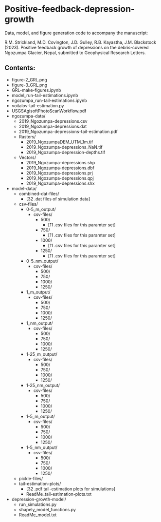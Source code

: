 # Positive-feedback-depression-growth
 Data, model, and figure generation code to accompany the manuscript:
 
 R.M. Strickland, M.D. Covington, J.D. Gulley, R.B. Kayastha, J.M. Blackstock (2023). Positive feedback growth of depressions on the debris-covered Ngozumpa Glacier, Nepal, submitted to Geophysical Research Letters.
 
 ## Contents:
 
 * figure-2_GRL.png
 * figure-3_GRL.png
 * GRL-make-figures.ipynb
 * model_run-tail-estimations.ipynb
 * ngozumpa_run-tail-estimations.ipynb
 * voitalov-tail-estimation.py
 * USGSAgisoftPhotoScanWorkflow.pdf
 * ngozumpa-data/
   * 2019_Ngozumpa-depressions.csv
   * 2019_Ngozumpa-depressions.dat
   * 2019_Ngozumpa-depressions-tail-estimation.pdf
   * Rasters/
     * 2019_NgozumpaDEM_UTM_1m.tif
     * 2019_Ngozumpa-depressions_NaN.tif
     * 2019_Ngozumpa-depression-depths.tif
   * Vectors/
     * 2019_Ngozumpa-depressions.shp
     * 2019_Ngozumpa-depressions.dbf
     * 2019_Ngozumpa-depressions.prj
     * 2019_Ngozumpa-depressions.qpj
     * 2019_Ngozumpa-depressions.shx
 * model-data/
   * combined-dat-files/
     * [32 .dat files of simulation data]
   * csv-files/
     * 0-5_m_output/
       * csv-files/
         * 500/
           * [11 .csv files for this paramter set]
         * 750/
           * [11 .csv files for this paramter set]
         * 1000/
           * [11 .csv files for this paramter set]
         * 1250/
           * [11 .csv files for this paramter set]
     * 0-5_nm_output/
       * csv-files/
         * 500/
         * 750/
         * 1000/
         * 1250/
     * 1_m_output/
       * csv-files/
         * 500/
         * 750/
         * 1000/
         * 1250/
     * 1_nm_output/
       * csv-files/
         * 500/
         * 750/
         * 1000/
         * 1250/
     * 1-25_m_output/
       * csv-files/
         * 500/
         * 750/
         * 1000/
         * 1250/
     * 1-25_nm_output/
       * csv-files/
         * 500/
         * 750/
         * 1000/
         * 1250/
     * 1-5_m_output/
       * csv-files/
         * 500/
         * 750/
         * 1000/
         * 1250/
     * 1-5_nm_output/
       * csv-files/
         * 500/
         * 750/
         * 1000/
         * 1250/
   * pickle-files/
   * tail-estimation-plots/
     * [32 .pdf tail-estimation plots for simulations]
     * ReadMe_tail-estimation-plots.txt
 * depression-growth-model/
   * run_simulations.py
   * shapely_model_functions.py
   * ReadMe_model.txt
